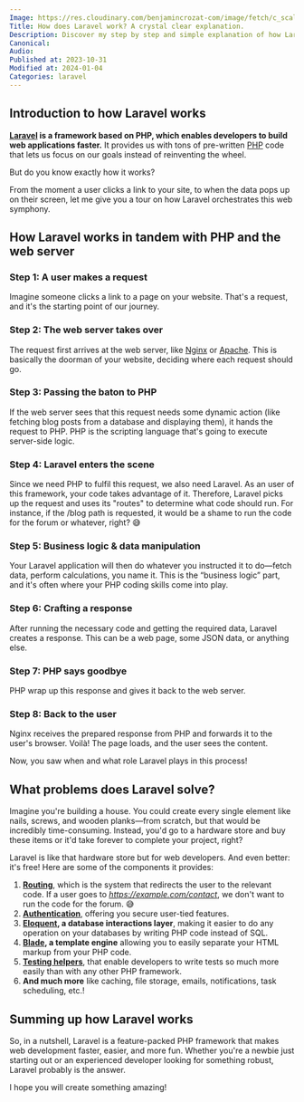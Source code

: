 ```yaml
---
Image: https://res.cloudinary.com/benjamincrozat-com/image/fetch/c_scale,f_webp,q_auto,w_1200/https://life-long-bunny.fra1.digitaloceanspaces.com/media-library/production/213/FAncssRvJjBYaCmh0SAqka9xFW7KB6-metadGVzdC5wbmc%3D-.png
Title: How does Laravel work? A crystal clear explanation.
Description: Discover my step by step and simple explanation of how Laravel makes your life easier.
Canonical: 
Audio:
Published at: 2023-10-31
Modified at: 2024-01-04
Categories: laravel
---
```


## Introduction to how Laravel works

**[Laravel](https://laravel.com) is a framework based on PHP, which enables developers to build web applications faster.** It provides us with tons of pre-written [PHP](https://www.php.net) code that lets us focus on our goals instead of reinventing the wheel.

But do you know exactly how it works?

From the moment a user clicks a link to your site, to when the data pops up on their screen, let me give you a tour on how Laravel orchestrates this web symphony.

## How Laravel works in tandem with PHP and the web server

### Step 1: A user makes a request

Imagine someone clicks a link to a page on your website. That's a request, and it's the starting point of our journey.

### Step 2: The web server takes over

The request first arrives at the web server, like [Nginx](https://www.nginx.com) or [Apache](https://httpd.apache.org). This is basically the doorman of your website, deciding where each request should go.

### Step 3: Passing the baton to PHP

If the web server sees that this request needs some dynamic action (like fetching blog posts from a database and displaying them), it hands the request to PHP. PHP is the scripting language that's going to execute server-side logic.

### Step 4: Laravel enters the scene

Since we need PHP to fulfil this request, we also need Laravel. As an user of this framework, your code takes advantage of it. Therefore, Laravel picks up the request and uses its "routes" to determine what code should run. For instance, if the /blog path is requested, it would be a shame to run the code for the forum or whatever, right? 😅

### Step 5: Business logic & data manipulation

Your Laravel application will then do whatever you instructed it to do—fetch data, perform calculations, you name it. This is the “business logic” part, and it's often where your PHP coding skills come into play.

### Step 6: Crafting a response

After running the necessary code and getting the required data, Laravel creates a response. This can be a web page, some JSON data, or anything else.

### Step 7: PHP says goodbye

PHP wrap up this response and gives it back to the web server.

### Step 8: Back to the user

Nginx receives the prepared response from PHP and forwards it to the user's browser. Voilà! The page loads, and the user sees the content.

Now, you saw when and what role Laravel plays in this process!

## What problems does Laravel solve?

Imagine you're building a house. You could create every single element like nails, screws, and wooden planks—from scratch, but that would be incredibly time-consuming. Instead, you'd go to a hardware store and buy these items or it'd take forever to complete your project, right?

Laravel is like that hardware store but for web developers. And even better: it's free! Here are some of the components it provides:
1. **[Routing](https://laravel.com/docs/routing)**, which is the system that redirects the user to the relevant code. If a user goes to *https://example.com/contact*, we don't want to run the code for the forum. 😅
2. **[Authentication](https://laravel.com/docs/authentication)**, offering you secure user-tied features.
3. **[Eloquent](https://laravel.com/docs/eloquent), a database interactions layer**, making it easier to do any operation on your databases by writing PHP code instead of SQL.
4. **[Blade](https://laravel.com/docs/blade), a template engine** allowing you to easily separate your HTML markup from your PHP code.
5. **[Testing helpers](https://laravel.com/docs/testing)**, that enable developers to write tests so much more easily than with any other PHP framework.
6. **And much more** like caching, file storage, emails, notifications, task scheduling, etc.!

## Summing up how Laravel works

So, in a nutshell, Laravel is a feature-packed PHP framework that makes web development faster, easier, and more fun. Whether you're a newbie just starting out or an experienced developer looking for something robust, Laravel probably is the answer.

I hope you will create something amazing!